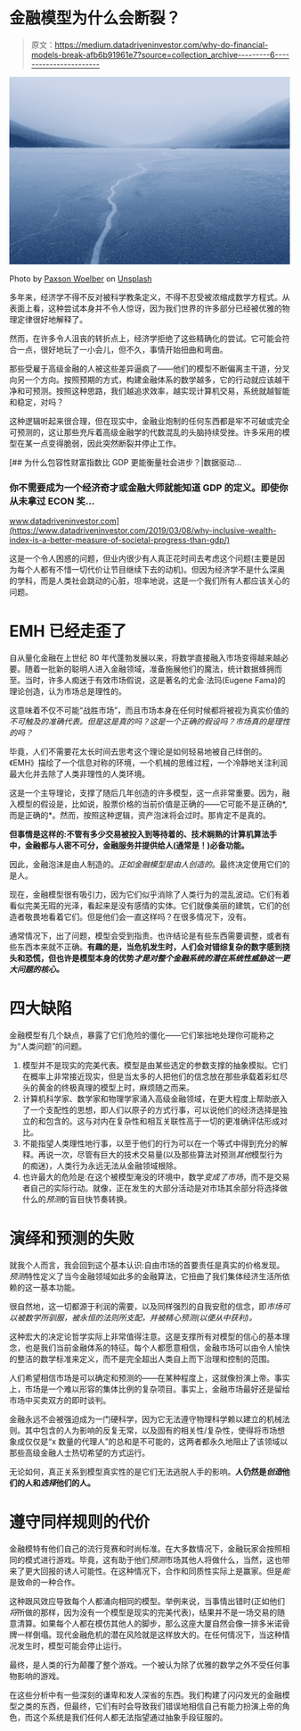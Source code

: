 # 金融模型为什么会断裂？

> 原文：<https://medium.datadriveninvestor.com/why-do-financial-models-break-afb6b91961e7?source=collection_archive---------6----------------------->

![](img/ae24a6df07e28337314db0a4cb2f96c2.png)

Photo by [Paxson Woelber](https://unsplash.com/@paxsonwoelber?utm_source=medium&utm_medium=referral) on [Unsplash](https://unsplash.com?utm_source=medium&utm_medium=referral)

多年来，经济学不得不反对被科学教条定义，不得不忍受被浓缩成数学方程式。从表面上看，这种尝试本身并不令人惊讶，因为我们世界的许多部分已经被优雅的物理定律很好地解释了。

然而，在许多令人沮丧的转折点上，经济学拒绝了这些精确化的尝试。它可能会符合一点，很好地玩了一小会儿，但不久，事情开始扭曲和弯曲。

那些受雇于高级金融的人被这些差异逼疯了——他们的模型不断偏离主干道，分叉向另一个方向。按照预期的方式，构建金融体系的数学越多，它的行动就应该越干净和可预测。按照这种思路，我们越追求效率，越实现计算机交易，系统就越智能和稳定，对吗？

这种逻辑听起来很合理，但在现实中，金融业炮制的任何东西都是牢不可破或完全可预测的，这让那些充斥着高级金融学的代数混乱的头脑持续受挫。许多采用的模型在某一点变得脆弱，因此突然断裂并停止工作。

[](https://www.datadriveninvestor.com/2019/03/08/why-inclusive-wealth-index-is-a-better-measure-of-societal-progress-than-gdp/) [## 为什么包容性财富指数比 GDP 更能衡量社会进步？|数据驱动…

### 你不需要成为一个经济奇才或金融大师就能知道 GDP 的定义。即使你从未拿过 ECON 奖…

www.datadriveninvestor.com](https://www.datadriveninvestor.com/2019/03/08/why-inclusive-wealth-index-is-a-better-measure-of-societal-progress-than-gdp/) 

这是一个令人困惑的问题，但业内很少有人真正花时间去考虑这个问题(主要是因为每个人都有不惜一切代价让节目继续下去的动机)。但因为经济学不是什么深奥的学科，而是人类社会跳动的心脏，坦率地说，这是一个我们所有人都应该关心的问题。

# EMH 已经走歪了

自从量化金融在上世纪 80 年代蓬勃发展以来，将数学直接融入市场变得越来越必要。随着一批新的聪明人进入金融领域，准备施展他们的魔法，统计数据蜂拥而至。当时，许多人痴迷于有效市场假说，这是著名的尤金·法玛(Eugene Fama)的理论创造，认为市场总是理性的。

这意味着不仅不可能“战胜市场”，而且市场本身在任何时候都将被视为真实价值的*不可触及的准确代表。但是这是真的吗？这是一个正确的假设吗？市场真的是理性的吗？*

毕竟，人们不需要花太长时间去思考这个理论是如何轻易地被自己绊倒的。《EMH》描绘了一个信息对称的环境，一个机械的思维过程，一个冷静地关注利润最大化并去除了人类非理性的人类环境。

这是一个主导理论，支撑了随后几年创造的许多模型，这一点非常重要。因为，融入模型的假设是，比如说，股票价格的当前价值是正确的——它可能不是正确的*,而是正确的*。然而，按照这种逻辑，资产泡沫将会过时。那肯定不是真的。

**但事情是这样的:不管有多少交易被投入到等待着的、技术娴熟的计算机算法手中，金融都与人密不可分，金融服务并提供给人(通常是！)必备功能。**

因此，金融泡沫是由人制造的。*正如金融模型是由人创造的*。最终决定使用它们的是人。

现在，金融模型很有吸引力，因为它们似乎消除了人类行为的混乱波动。它们有着看似完美无瑕的光泽，看起来是没有感情的实体。它们就像美丽的建筑，它们的创造者敬畏地看着它们。但是他们会一直这样吗？在很多情况下，没有。

通常情况下，出了问题，模型会受到指责。也许结论是有些东西需要调整，或者有些东西本来就不正确。**有趣的是，当危机发生时，人们会对错综复杂的数字感到挠头和恐慌，但也许是模型本身的优势*才是对整个金融系统的潜在系统性威胁这一更大问题的核心。***

# 四大缺陷

金融模型有几个缺点，暴露了它们危险的僵化——它们笨拙地处理你可能称之为“人类问题”的问题。

1.  模型并不是现实的完美代表。模型是由某些选定的参数支撑的抽象模拟。它们在概率上非常接近现实，但是当太多的人把他们的信念放在那些承载着彩虹尽头的黄金的终极真理的模型上时，麻烦随之而来。
2.  计算机科学家、数学家和物理学家涌入高级金融领域，在更大程度上帮助嵌入了一个支配性的思想，即人们以原子的方式行事，可以说他们的经济选择是独立的和包含的。这与对内在复杂性和相互关联性高于一切的更准确评估形成对比。
3.  不能指望人类理性地行事，以至于他们的行为可以在一个等式中得到充分的解释。再说一次，尽管有巨大的技术交易量(以及那些算法对预测*其他*模型行为的痴迷)，人类行为永远无法从金融领域根除。
4.  也许最大的危险是:在这个被模型淹没的环境中，数学*变成了市场*，而不是交易者自己的实际行动。就像，正在发生的大部分活动是对市场其余部分将选择做什么的*预测*的盲目快节奏转换。

# 演绎和预测的失败

就我个人而言，我会回到这个基本认识:自由市场的首要责任是真实的价格发现。*预测*特性定义了当今金融领域如此多的金融算法，它扭曲了我们集体经济生活所依赖的这一基本功能。

很自然地，这一切都源于利润的需要，以及同样强烈的自我安慰的信念，即*市场可以被数学所驯服，被永恒的法则所支配，并被精心预测(以便从中获利)。*

这种宏大的决定论哲学实际上非常值得注意。这是支撑所有对模型的信心的基本理念，也是我们当前金融体系的特征。每个人都愿意相信，金融市场可以由令人愉快的整洁的数学标准来定义，而不是完全超出人类自上而下治理和控制的范围。

人们希望相信市场是可以确定和预测的——在某种程度上，这就像扮演上帝。事实上，市场是一个难以形容的集体比例的复杂项目。事实上，金融市场最好还是留给市场中买卖双方的即时谈判。

金融永远不会被强迫成为一门硬科学，因为它无法遵守物理科学赖以建立的机械法则。其中包含的人为影响的反复无常，以及固有的相关性/复杂性，使得将市场想象成仅仅是“x 数量的代理人”的总和是不可能的，这两者都永久地阻止了该领域以那些高级金融人士热切希望的方式运行。

无论如何，真正关系到模型真实性的是它们无法逃脱人手的影响。**人仍然是*创造*他们的人和*选择*他们的人。**

# 遵守同样规则的代价

金融模特有他们自己的流行竞赛和时尚标准。在大多数情况下，金融玩家会按照相同的模式进行游戏。毕竟，这有助于他们*预测*市场其他人将做什么，当然，这也带来了更大回报的诱人可能性。在这种情况下，合作和同质性实际上是赢家。但是*能*是致命的一种合作。

这种跟风效应导致每个人都涌向相同的模型。举例来说，当事情出错时(正如他们*将*所做的那样，因为没有一个模型是现实的完美代表)，结果并不是一场交易的随意清算。如果每个人都在模仿其他人的脚步，那么这座大厦自然会像一排多米诺骨牌一样倒塌。现代金融危机的潜在风险就是这样放大的。在任何情况下，当这种情况发生时，模型可能会停止运行。

最终，是人类的行为颠覆了整个游戏。一个被认为除了优雅的数学之外不受任何事物影响的游戏。

在这些分析中有一些深刻的谦卑和发人深省的东西。我们构建了闪闪发光的金融模型之类的东西，但最终，它们有时会导致我们错误地相信自己有能力扮演上帝的角色，而这个系统是我们任何人都无法指望通过抽象手段征服的。